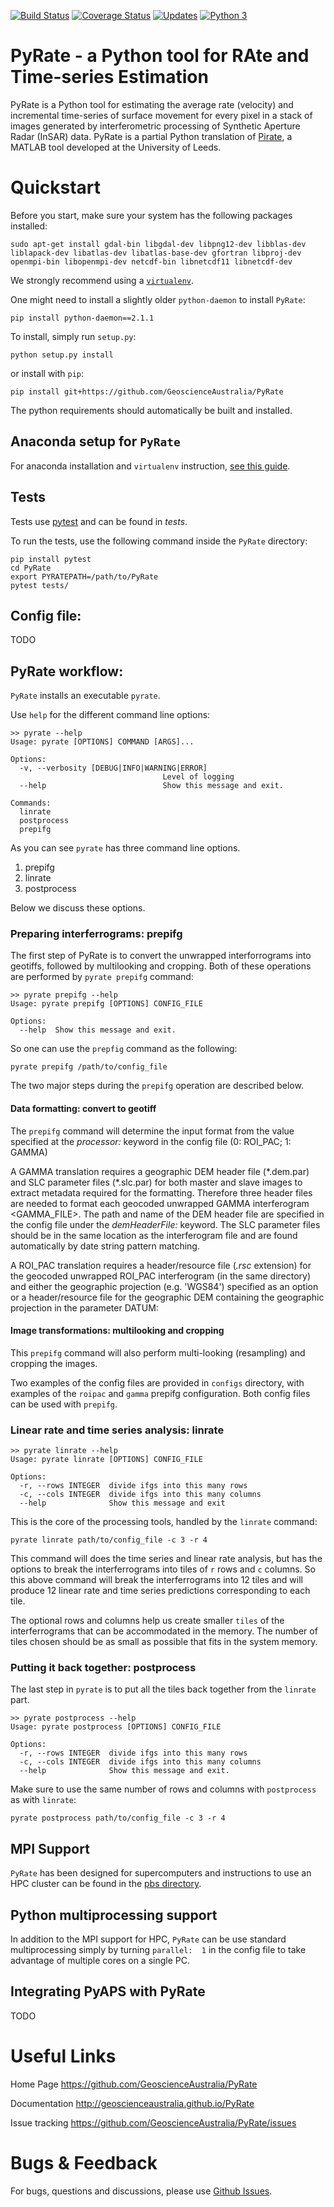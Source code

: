 [![Build Status](https://travis-ci.org/GeoscienceAustralia/PyRate.svg?branch=master)](https://travis-ci.org/GeoscienceAustralia/PyRate)
[![Coverage Status](https://coveralls.io/repos/github/GeoscienceAustralia/PyRate/badge.svg?branch=master)](https://coveralls.io/github/GeoscienceAustralia/PyRate?branch=master)
[![Updates](https://pyup.io/repos/github/geoscienceaustralia/pyrate/shield.svg)](https://pyup.io/repos/github/geoscienceaustralia/pyrate/)
[![Python 3](https://pyup.io/repos/github/geoscienceaustralia/pyrate/python-3-shield.svg)](https://pyup.io/repos/github/geoscienceaustralia/pyrate/)
   
   
# PyRate - a Python tool for RAte and Time-series Estimation

PyRate is a Python tool for estimating the average rate (velocity) and 
incremental time-series of surface movement for every pixel in a stack of 
images generated by interferometric processing of Synthetic Aperture Radar 
(InSAR) data. PyRate is a partial Python translation of 
[Pirate](http://homepages.see.leeds.ac.uk/~earhw/software/pirate/), 
a MATLAB tool developed at the University of Leeds.

# Quickstart

Before you start, make sure your system has the following packages installed:

    sudo apt-get install gdal-bin libgdal-dev libpng12-dev libblas-dev liblapack-dev libatlas-dev libatlas-base-dev gfortran libproj-dev openmpi-bin libopenmpi-dev netcdf-bin libnetcdf11 libnetcdf-dev


We strongly recommend using a [`virtualenv`](https://gist.github.com/basaks/b33ea9106c7d1d72ac3a79fdcea430eb).

One might need to install a slightly older `python-daemon` to install `PyRate`:
    
    pip install python-daemon==2.1.1

To install, simply run ``setup.py``:

    python setup.py install

or install with ``pip``:

    pip install git+https://github.com/GeoscienceAustralia/PyRate

The python requirements should automatically be built and installed.


## Anaconda setup for `PyRate`

For anaconda installation and `virtualenv` instruction, [see this guide](https://github.com/GeoscienceAustralia/PyRate/blob/master/conda.md). 

## Tests

Tests use [pytest](http://doc.pytest.org/en/latest/) and can be found in *tests*.

To run the tests, use the following command inside the `PyRate` directory:
		
	pip install pytest
	cd PyRate
	export PYRATEPATH=/path/to/PyRate
	pytest tests/

## Config file:

TODO

## PyRate workflow:

`PyRate` installs an executable `pyrate`.

Use `help` for the different command line options:

    >> pyrate --help
    Usage: pyrate [OPTIONS] COMMAND [ARGS]...
    
    Options:
      -v, --verbosity [DEBUG|INFO|WARNING|ERROR]
                                      Level of logging
      --help                          Show this message and exit.
    
    Commands:
      linrate
      postprocess
      prepifg

As you can see `pyrate` has three command line options.

1. prepifg
1. linrate
1. postprocess

Below we discuss these options.

### Preparing interferrograms: prepifg
The first step of PyRate is to convert the unwrapped interforrograms into 
geotiffs, followed by multilooking and cropping. Both of these operations are 
performed by `pyrate prepifg` command:

    >> pyrate prepifg --help
    Usage: pyrate prepifg [OPTIONS] CONFIG_FILE
    
    Options:
      --help  Show this message and exit.
 
So one can use the `prepfig` command as the following:
    
    pyrate prepifg /path/to/config_file
    
The two major steps during the `prepifg` operation are described below.

#### Data formatting: convert to geotiff

The `prepifg` command will determine the input format from the value specified 
at the *processor:* keyword in the config file (0: ROI\_PAC; 1: GAMMA)

A GAMMA translation requires a geographic DEM header file (\*.dem.par) and SLC parameter files (\*.slc.par) for both master and slave images to extract metadata required for the formatting. Therefore three header files are needed to format each geocoded unwrapped GAMMA interferogram <GAMMA_FILE>. The path and name of the DEM header file are specified in the config file under the *demHeaderFile:* keyword. The SLC parameter files should be in the same location as the interferogram file and are found automatically by date string pattern matching.

A ROI\_PAC translation requires a header/resource file (*.rsc* extension) for the geocoded unwrapped ROI_PAC interferogram (in the same directory) and either the geographic projection (e.g. 'WGS84') specified as an option or a header/resource file for the geographic DEM containing the geographic projection in the parameter DATUM:

#### Image transformations: multilooking and cropping
This `prepifg` command will also perform multi-looking (resampling) and 
cropping the images.
     
Two examples of the config files are provided in `configs` directory, 
with examples of the `roipac` and `gamma` prepifg configuration. 
Both config files can be used with `prepifg`.  
 
### Linear rate and time series analysis: linrate

    >> pyrate linrate --help
    Usage: pyrate linrate [OPTIONS] CONFIG_FILE
    
    Options:
      -r, --rows INTEGER  divide ifgs into this many rows
      -c, --cols INTEGER  divide ifgs into this many columns
      --help              Show this message and exit


This is the core of the processing tools, handled by the `linrate` command:
    
    pyrate linrate path/to/config_file -c 3 -r 4

This command will does the time series and linear rate analysis, but has the 
options to break the interferrograms into tiles of `r` rows and `c` columns.
So this above command will break the interferrograms into 12 tiles and will
produce 12 linear rate and time series predictions corresponding to each tile.

The optional rows and columns help us create smaller `tiles` of the
interferrograms that can be accommodated in the memory. The number of tiles
chosen should be as small as possible that fits in the system memory.

### Putting it back together: postprocess
The last step in `pyrate` is to put all the tiles back together from the
`linrate` part.

    >> pyrate postprocess --help
    Usage: pyrate postprocess [OPTIONS] CONFIG_FILE
    
    Options:
      -r, --rows INTEGER  divide ifgs into this many rows
      -c, --cols INTEGER  divide ifgs into this many columns
      --help              Show this message and exit.

Make sure to use the same number of rows and columns with `postprocess` as
with `linrate`:
    
    pyrate postprocess path/to/config_file -c 3 -r 4
    
## MPI Support
`PyRate` has been designed for supercomputers and instructions to use an HPC
 cluster can be found in the [pbs directory](pbs).

## Python multiprocessing support
In addition to the MPI support for HPC, `PyRate` can be use standard 
multiprocessing simply by turning `parallel:  1` in the config file to take
advantage of multiple cores on a single PC.

## Integrating PyAPS with PyRate

TODO

# Useful Links

Home Page
    https://github.com/GeoscienceAustralia/PyRate

Documentation
    http://geoscienceaustralia.github.io/PyRate

Issue tracking
    https://github.com/GeoscienceAustralia/PyRate/issues


# Bugs & Feedback

For bugs, questions and discussions, please use 
[Github Issues](https://github.com/GeoscienceAustralia/PyRate/issues).

